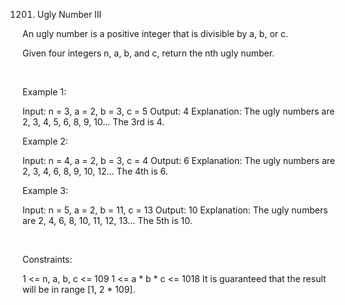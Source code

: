 1201. Ugly Number III

An ugly number is a positive integer that is divisible by a, b, or c.

Given four integers n, a, b, and c, return the nth ugly number.

 

Example 1:

Input: n = 3, a = 2, b = 3, c = 5
Output: 4
Explanation: The ugly numbers are 2, 3, 4, 5, 6, 8, 9, 10... The 3rd is 4.


Example 2:

Input: n = 4, a = 2, b = 3, c = 4
Output: 6
Explanation: The ugly numbers are 2, 3, 4, 6, 8, 9, 10, 12... The 4th is 6.


Example 3:

Input: n = 5, a = 2, b = 11, c = 13
Output: 10
Explanation: The ugly numbers are 2, 4, 6, 8, 10, 11, 12, 13... The 5th is 10.


 

Constraints:

1 <= n, a, b, c <= 109
1 <= a * b * c <= 1018
It is guaranteed that the result will be in range [1, 2 * 109].